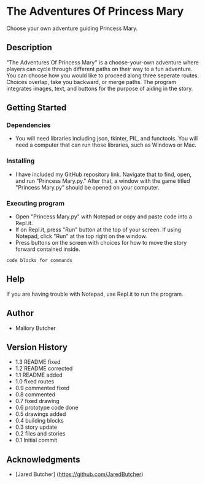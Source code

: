 # The Adventures Of Princess Mary

Choose your own adventure guiding Princess Mary.

## Description

\"The Adventures Of Princess Mary\" is a choose-your-own adventure where players can cycle through different paths on their way to a fun adventure. You can choose how you would like to proceed along three seperate routes. Choices overlap, take you backward, or merge paths. The program integrates images, text, and buttons for the purpose of aiding in the story. 

## Getting Started

### Dependencies

* You will need libraries including json, tkinter, PIL, and functools. You will need a computer that can run those libraries, such as Windows or Mac.

### Installing

* I have included my GitHub repository link. Navigate that to find, open, and run \"Princess Mary.py.\" After that, a window with the game titled \"Princess Mary.py\" should be opened on your computer. 

### Executing program

* Open \"Princess Mary.py\" with Notepad or copy and paste code into a Repl.it.
* If on Repl.it, press \"Run\" button at the top of your screen. If using Notepad, click \"Run\" at the top right on the window.
* Press buttons on the screen with choices for how to move the story forward contained inside. 

```
code blocks for commands
```

## Help

If you are having trouble with Notepad, use Repl.it to run the program.


## Author
* Mallory Butcher

## Version History
* 1.3 README fixed
* 1.2 README corrected
* 1.1 README added
* 1.0 fixed routes
* 0.9 commented fixed
* 0.8 commented
* 0.7 fixed drawing
* 0.6 prototype code done
* 0.5 drawings added
* 0.4 building blocks
* 0.3 story update
* 0.2 files and stories
* 0.1 Initial commit

## Acknowledgments

* [Jared Butcher] (https://github.com/JaredButcher) 
